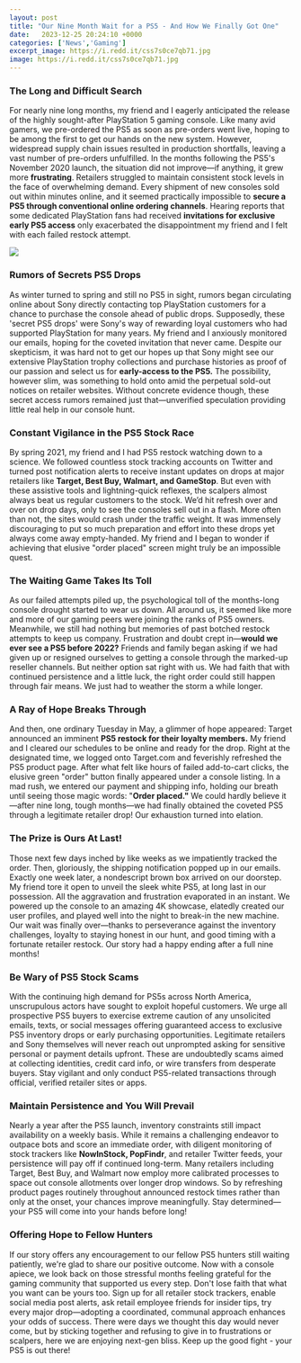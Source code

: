 ```yaml
---
layout: post
title: "Our Nine Month Wait for a PS5 - And How We Finally Got One"
date:   2023-12-25 20:24:10 +0000
categories: ['News','Gaming']
excerpt_image: https://i.redd.it/css7s0ce7qb71.jpg
image: https://i.redd.it/css7s0ce7qb71.jpg
---
```


###  The Long and Difficult Search
For nearly nine long months, my friend and I eagerly anticipated the release of the highly sought-after PlayStation 5 gaming console. Like many avid gamers, we pre-ordered the PS5 as soon as pre-orders went live, hoping to be among the first to get our hands on the new system. However, widespread supply chain issues resulted in production shortfalls, leaving a vast number of pre-orders unfulfilled. 
In the months following the PS5's November 2020 launch, the situation did not improve—if anything, it grew more **frustrating**. Retailers struggled to maintain consistent stock levels in the face of overwhelming demand. Every shipment of new consoles sold out within minutes online, and it seemed practically impossible to **secure a PS5 through conventional online ordering channels**. Hearing reports that some dedicated PlayStation fans had received **invitations for exclusive early PS5 access** only exacerbated the disappointment my friend and I felt with each failed restock attempt. 

![](https://d1lss44hh2trtw.cloudfront.net/assets/article/2020/09/16/ps5-release-date-and-price-announced_feature.jpg)
###  Rumors of Secrets PS5 Drops
As winter turned to spring and still no PS5 in sight, rumors began circulating online about Sony directly contacting top PlayStation customers for a chance to purchase the console ahead of public drops. Supposedly, these 'secret PS5 drops' were Sony's way of rewarding loyal customers who had supported PlayStation for many years. My friend and I anxiously monitored our emails, hoping for the coveted invitation that never came. 
Despite our skepticism, it was hard not to get our hopes up that Sony might see our extensive PlayStation trophy collections and purchase histories as proof of our passion and select us for **early-access to the PS5.** The possibility, however slim, was something to hold onto amid the perpetual sold-out notices on retailer websites. Without concrete evidence though, these secret access rumors remained just that—unverified speculation providing little real help in our console hunt.
###  Constant Vigilance in the PS5 Stock Race  
By spring 2021, my friend and I had PS5 restock watching down to a science. We followed countless stock tracking accounts on Twitter and turned post notification alerts to receive instant updates on drops at major retailers like **Target, Best Buy, Walmart, and GameStop**. But even with these assistive tools and lightning-quick reflexes, the scalpers almost always beat us regular customers to the stock.
We’d hit refresh over and over on drop days, only to see the consoles sell out in a flash. More often than not, the sites would crash under the traffic weight. It was immensely discouraging to put so much preparation and effort into these drops yet always come away empty-handed. My friend and I began to wonder if achieving that elusive "order placed" screen might truly be an impossible quest.
###  The Waiting Game Takes Its Toll
As our failed attempts piled up, the psychological toll of the months-long console drought started to wear us down. All around us, it seemed like more and more of our gaming peers were joining the ranks of PS5 owners. Meanwhile, we still had nothing but memories of past botched restock attempts to keep us company. Frustration and doubt crept in—**would we ever see a PS5 before 2022?**
Friends and family began asking if we had given up or resigned ourselves to getting a console through the marked-up reseller channels. But neither option sat right with us. We had faith that with continued persistence and a little luck, the right order could still happen through fair means. We just had to weather the storm a while longer.
###  A Ray of Hope Breaks Through
And then, one ordinary Tuesday in May, a glimmer of hope appeared: Target announced an imminent **PS5 restock for their loyalty members.** My friend and I cleared our schedules to be online and ready for the drop. Right at the designated time, we logged onto Target.com and feverishly refreshed the PS5 product page.
After what felt like hours of failed add-to-cart clicks, the elusive green "order" button finally appeared under a console listing. In a mad rush, we entered our payment and shipping info, holding our breath until seeing those magic words: "**Order placed."** We could hardly believe it—after nine long, tough months—we had finally obtained the coveted PS5 through a legitimate retailer drop! Our exhaustion turned into elation.
###  The Prize is Ours At Last!   
Those next few days inched by like weeks as we impatiently tracked the order. Then, gloriously, the shipping notification popped up in our emails. Exactly one week later, a nondescript brown box arrived on our doorstep. My friend tore it open to unveil the sleek white PS5, at long last in our possession.
All the aggravation and frustration evaporated in an instant. We powered up the console to an amazing 4K showcase, elatedly created our user profiles, and played well into the night to break-in the new machine. Our wait was finally over—thanks to perseverance against the inventory challenges, loyalty to staying honest in our hunt, and good timing with a fortunate retailer restock. Our story had a happy ending after a full nine months!
###  Be Wary of PS5 Stock Scams
With the continuing high demand for PS5s across North America, unscrupulous actors have sought to exploit hopeful customers. We urge all prospective PS5 buyers to exercise extreme caution of any unsolicited emails, texts, or social messages offering guaranteed access to exclusive PS5 inventory drops or early purchasing opportunities. 
Legitimate retailers and Sony themselves will never reach out unprompted asking for sensitive personal or payment details upfront. These are undoubtedly scams aimed at collecting identities, credit card info, or wire transfers from desperate buyers. Stay vigilant and only conduct PS5-related transactions through official, verified retailer sites or apps.
###  Maintain Persistence and You Will Prevail
Nearly a year after the PS5 launch, inventory constraints still impact availability on a weekly basis. While it remains a challenging endeavor to outpace bots and score an immediate order, with diligent monitoring of stock trackers like **NowInStock, PopFindr**, and retailer Twitter feeds, your persistence will pay off if continued long-term. 
Many retailers including Target, Best Buy, and Walmart now employ more calibrated processes to space out console allotments over longer drop windows. So by refreshing product pages routinely throughout announced restock times rather than only at the onset, your chances improve meaningfully. Stay determined—your PS5 will come into your hands before long!
###  Offering Hope to Fellow Hunters
If our story offers any encouragement to our fellow PS5 hunters still waiting patiently, we're glad to share our positive outcome. Now with a console apiece, we look back on those stressful months feeling grateful for the gaming community that supported us every step. Don't lose faith that what you want can be yours too. 
Sign up for all retailer stock trackers, enable social media post alerts, ask retail employee friends for insider tips, try every major drop—adopting a coordinated, communal approach enhances your odds of success. There were days we thought this day would never come, but by sticking together and refusing to give in to frustrations or scalpers, here we are enjoying next-gen bliss. Keep up the good fight - your PS5 is out there!